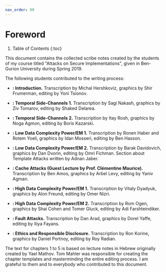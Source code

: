 ```yaml
---
nav_order: 00
---
```

# Foreword
1. Table of Contents
{:toc}

This document contains the collected scribe notes created by the
students of my course titled "Attacks on Secure Implementations", given
in Ben-Gurion University during Spring 2019.

The following students contributed to the writing process:

-   **: Introduction.** Transcription by Michal Hershkoviz, graphics by
    Shir Frumerman, editing by Yoni Tsionov.

-   **: Temporal Side-Channels 1.** Transcription by Sagi Nakash,
    graphics by Ziv Tomarov, editing by Shaked Delarea.

-   **: Temporal Side-Channels 2.** Transcription by Itay Rosh, graphics
    by Noga Agmon, editing by Boris Kazarski.

-   **: Low Data Complexity Power/EM 1.** Transcription by Ronen Haber
    and Rotem Yoeli, graphics by Idan Mosseri, editing by Ben Hasson.

-   **: Low Data Complexity Power/EM 2.** Transcription by Barak
    Davidovich, graphics by Dan Dvorin, editing by Omri Fichman. Section
    about Template Attacks written by Adnan Jaber.

-   **: Cache Attacks (Guest Lecture by Prof. Clémentine Maurice).**
    Transcription by Ben Amos, graphics by Arbel Levy, editing by Yaniv
    Agman.

-   **: High Data Complexity Power/EM 1.** Transcription by Vitaly
    Dyadyuk, graphics by Alon Freund, editing by Omer Nizri.

-   **: High Data Complexity Power/EM 2.** Transcription by Rom Ogen,
    graphics by Shai Cohen and Tomer Gluck, editing by Adi
    Farshteindiker.

-   **: Fault Attacks.** Transcription by Dan Arad, graphics by Dorel
    Yaffe, editing by Iliya Fayans.

-   **: Ethics and Responsible Disclosure.** Transcription by Ron
    Korine, graphics by Daniel Portnoy, editing by Roy Radian.

The text for chapters 1 to 5 is based on lecture notes in Hebrew
originally created by Yael Mathov. Tom Mahler was responsible for
creating the chapter templates and masterminding the entire editing
process. I am grateful to them and to everybody who contributed to this
document.
